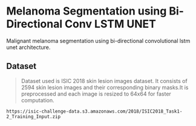 # Melanoma Segmentation using Bi-Directional Conv LSTM UNET 


Malignant melanoma segmentation using bi-directional convolutional lstm unet architecture. 


## Dataset

>Dataset used is ISIC 2018 skin lesion images dataset. It consists of 2594 skin lesion images and their corresponding binary masks.It is preprocessed and each image is resized to 64x64 for faster computation.
```
https://isic-challenge-data.s3.amazonaws.com/2018/ISIC2018_Task1-2_Training_Input.zip
```

